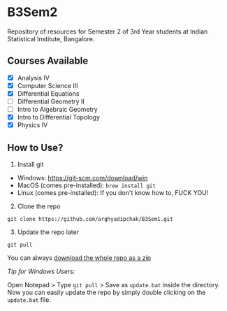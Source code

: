 # B3Sem2

Repository of resources for Semester 2 of 3rd Year students at Indian Statistical Institute, Bangalore.

## Courses Available

- [X] Analysis IV
- [X] Computer Science III
- [X] Differential Equations
- [ ] Differential Geometry II
- [ ] Intro to Algebraic Geometry
- [X] Intro to Differential Topology
- [X] Physics IV

## How to Use?

1. Install git
  - Windows: https://git-scm.com/download/win
  - MacOS (comes pre-installed): `brew install git`
  - Linux (comes pre-installed): If you don't know how to, FUCK YOU!
2. Clone the repo
```
git clone https://github.com/arghyadipchak/B3Sem1.git
```
3. Update the repo later
```
git pull
```

You can always [download the whole repo as a zip](https://github.com/arghyadipchak/B3Sem2/archive/refs/heads/main.zip)

*Tip for Windows Users:* 

Open Notepad > Type `git pull` > Save as `update.bat` inside the directory. Now you can easily update the repo by simply double clicking on the `update.bat` file.
